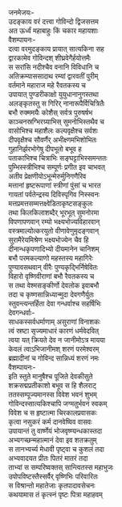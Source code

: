 जनमेजयः-  
उदङ्काय वरं दत्त्वा गोविन्दो द्विजसत्तम  
अत ऊर्ध्वं महाबाहुः किं चकार महायशाः  
वैशम्पायनः-  
दत्वा वरमुदङ्काय प्रायात् सात्यकिना सह  
द्वारकामेव गोविन्दश् शीघ्रवेगैर्हयोत्तमैः  
स सरांसि नदीश्चैव वनानि विविधानि च  
अतिक्रम्याससादाथ रम्यां द्वारवतीं पुरीम्  
वर्तमाने महाराज महे रैवतकस्य च  
उपायात् पुण्डरीकाक्षो युयुधानानुगस्तथा  
अलङ्कृतस्तु स गिरिर् नानारूपैर्विचित्रितैः  
बभौ रुक्ममयैः कोशैस् सर्वत्र पुरुषर्षभ  
काञ्चनस्रग्भिरग्र्याभिस् सुमनोभिस्तथैव च  
वासोभिश्च महाशैलः कल्पवृक्षैश्च सर्वशः  
दीपवृक्षैश्च सौवर्णैर् अभीक्ष्णमभिशोभितः  
गुहानिर्झरभोगेषु दीपभूतो बभूव ह  
पताकाभिश्च चित्राभिः सङ्घट्टाभिस्समन्ततः  
पुम्भिस्स्त्रीभिश्च सम्पूर्णः प्रगीत इव चाभवत्  
अतीव प्रेक्षणीयोऽभून्मेरुर्मुनिगणैरिव  
मत्तानां हृष्टरूपाणां स्त्रीणां पुंसां च भारत  
गायतां पर्वतेन्द्रस्य दिविस्पृगिव निस्स्वनः  
मत्तप्रमत्तसम्मत्तक्ष्वेडिताकृष्टसङ्कुलः  
तथा किलकिलाशब्दैर् भूरभूत् सुमनोरमा  
विपणापणवान् रम्यो भक्ष्यभोज्यविहारवान्  
वस्त्रमाल्योत्करयुतो वीणावेणुमृदङ्गवान्  
सुरामैरेयमिश्रेण भक्ष्यभोज्येन चैव हि  
दीनान्धकृपणादिभ्यो दीयमानेन चानिशम्  
बभौ परमकल्याणो महस्तस्य महागिरेः  
पुण्यावसथवान् वीरैः पुण्यकृद्भिर्निषेवितः  
विहारो वृष्णिवीराणां बभौ रैवतकस्य च  
स तथा वेश्मसङ्कीर्णो देवलोक इवाबभौ  
तदा च कृष्णसान्निध्यान्मुदा देवगणैर्युतः  
स्तुवन्त्यन्तर्हिता देवा गन्धर्वाश्च सहर्षिभिः  
देवगन्धर्वाः-  
साधकस्सर्वधर्माणाम् असुराणां विनाशकः  
त्वं स्रष्टा सृज्यमाधारं कारणं धर्मवेदवित्  
त्वया यत् क्रियते देव न जानीमोऽत्र मायया  
केवलं त्वाऽभिजानीमश् शरणं परमेश्वरम्  
ब्रह्मादीनां च गोविन्द सान्निध्यं शरणं नमः  
वैशम्पायनः-  
इति स्तुते मानुषैश्च पूजिते देवकीसुते  
शक्रसद्मप्रतीकाशो बभूव स हि शैलराट्  
ततस्सम्पूज्यमानस्स विवेश भवनं शुभम्  
गोविन्दस्सात्यकिश्चापि जग्मतुर्भवनं स्वकम्  
विवेश च स हृष्टात्मा चिरकालप्रवासकः  
कृत्वा नसुकरं कर्म दानवेष्विव वासवः  
उपायान्तं तु वार्ष्णेयं भोजवृष्ण्यन्धकास्तदा  
अभ्यगच्छन्महात्मानं देवा इव शतक्रतुम्  
स तानभ्यर्च्य मेधावी पृष्ट्वा च कुशलं तदा  
अभ्यवादयत प्रीतः पितरं मातरं तदा  
ताभ्यां स सम्परिष्वक्तस् सान्त्वितस्स महाभुजः  
उपोपविष्टस्तैस्सर्वैर् वृष्णिभिः परिवारितः  
स विश्रान्तो महातेजाः कृतपादावसेचनः  
कथयामास तं कृत्स्नं पृष्टः पित्रा महाहवम्  
